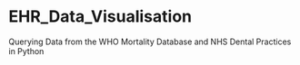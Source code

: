 # EHR_Data_Visualisation
Querying Data from the WHO Mortality Database and NHS Dental Practices in Python
